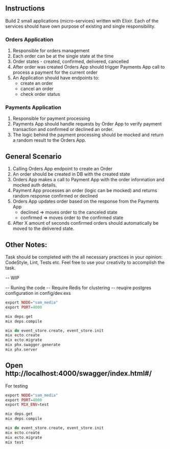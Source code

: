 ## Instructions

Build 2 small applications (micro-services) written with Elixir. Each of the services should have own purpose of existing and single responsibility.

### Orders Application

1. Responsible for orders management
2. Each order can be at the single state at the time
3. Order states - created, confirmed, delivered, cancelled
4. After order was created Orders App should trigger Payments App call to process a payment for the current order
5. An Application should have endpoints to:
   * create an order
   * cancel an order
   * check order status

### Payments Application

1. Responsible for payment processing
2. Payments App should handle requests by Order App to verify payment transaction and confirmed or declined an order.
3. The logic behind the payment processing should be mocked and return a random result to the Orders App.

## General Scenario

1. Calling Orders App endpoint to create an Order
2. An order should be created in DB with the created state
3. Orders App makes a call to Payment App with the order information and mocked auth details.
4. Payment App processes an order (logic can be mocked) and returns random response confirmed or declined
5. Orders App updates order based on the response from the Payments App
   * declined ⇒ moves order to the canceled state
   * confirmed ⇒ moves order to the confirmed state
6. After X amount of seconds confirmed orders should automatically be moved to the delivered state.


## Other Notes:

Task should be completed with the all necessary practices in your opinion: CodeStyle, Lint, Tests etc.
Feel free to use your creativity to accomplish the task.


-- WIP

-- Runing the code
-- Require Redis for clustering
-- reuqire postgres configuration in config/dev.exs
```elixir
export NODE="sam_media"
export PORT=4000

mix deps.get
mix deps.compile

mix do event_store.create, event_store.init
mix ecto.create
mix ecto.migrate
mix phx.swagger.generate
mix phx.server
```

## Open http://localhost:4000/swagger/index.html#/

For testing
```elixir
export NODE="sam_media"
export PORT=4000
export MIX_ENV=test

mix deps.get
mix deps.compile

mix do event_store.create, event_store.init
mix ecto.create
mix ecto.migrate
mix test
```
